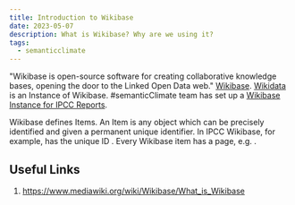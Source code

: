 ```yaml
---
title: Introduction to Wikibase
date: 2023-05-07
description: What is Wikibase? Why are we using it?
tags:
  - semanticclimate
---
```

"Wikibase is open-source software for creating collaborative knowledge bases, opening the door to the Linked Open Data web." [Wikibase](https://wikiba.se/). [Wikidata](https://wikidata.org/) is an Instance of Wikibase. #semanticClimate team has set up a [Wikibase Instance for IPCC Reports](https://kg-ipclimatec-reports.wikibase.cloud/wiki/Main_Page). 

Wikibase defines Items. An Item is any object which can be precisely identified and given a permanent unique identifier. In IPCC Wikibase, for example, has the unique ID . Every Wikibase item has a page, e.g. .




## Useful Links
1. <https://www.mediawiki.org/wiki/Wikibase/What_is_Wikibase>